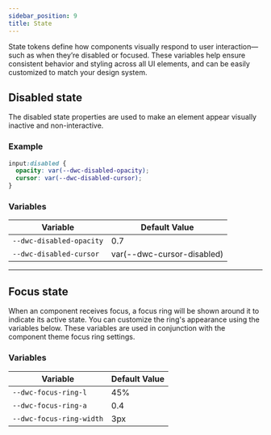 ```yaml
---
sidebar_position: 9
title: State
---
```


State tokens define how components visually respond to user interaction—such as when they’re disabled or focused. These variables help ensure consistent behavior and styling across all UI elements, and can be easily customized to match your design system.

<!-- vale off -->
## Disabled state
<!-- vale on -->
The disabled state properties are used to make an element appear visually inactive and non-interactive.

### Example

```css
input:disabled {
  opacity: var(--dwc-disabled-opacity);
  cursor: var(--dwc-disabled-cursor);
}
```

### Variables

| **Variable**             | **Default Value**          |
|--------------------------|----------------------------|
| `--dwc-disabled-opacity` | 0.7                        |
| `--dwc-disabled-cursor`  | var(--dwc-cursor-disabled) |

---

## Focus state

When an component receives focus, a focus ring will be shown around it to indicate its active state. You can customize the ring's appearance using the variables below. These variables are used in conjunction with the component theme focus ring settings.

### Variables

| **Variable**              | **Default Value** |
|---------------------------|-------------------|
| `--dwc-focus-ring-l`      | 45%               |
| `--dwc-focus-ring-a`      | 0.4               |
| `--dwc-focus-ring-width`  | 3px               |